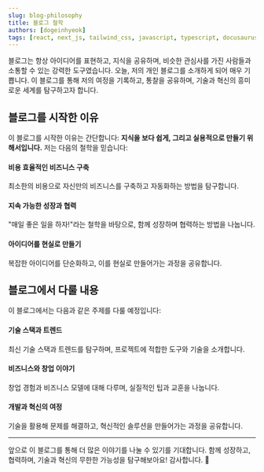 ```yaml
---
slug: blog-philosophy
title: 블로그 철학
authors: [dogeinhyeok]
tags: [react, next_js, tailwind_css, javascript, typescript, docusaurus, vercel]
---
```


블로그는 항상 아이디어를 표현하고, 지식을 공유하며, 비슷한 관심사를 가진 사람들과 소통할 수 있는 강력한 도구였습니다. 오늘, 저의 개인 블로그를 소개하게 되어 매우 기쁩니다. 이 블로그를 통해 저의 여정을 기록하고, 통찰을 공유하며, 기술과 혁신의 흥미로운 세계를 탐구하고자 합니다.

 <!-- truncate -->

## 블로그를 시작한 이유

이 블로그를 시작한 이유는 간단합니다: **지식을 보다 쉽게, 그리고 실용적으로 만들기 위해서입니다.** 저는 다음의 철학을 믿습니다:

#### **비용 효율적인 비즈니스 구축**

최소한의 비용으로 자신만의 비즈니스를 구축하고 자동화하는 방법을 탐구합니다.

#### **지속 가능한 성장과 협력**

"매일 좋은 일을 하자!"라는 철학을 바탕으로, 함께 성장하며 협력하는 방법을 나눕니다.

#### **아이디어를 현실로 만들기**

복잡한 아이디어를 단순화하고, 이를 현실로 만들어가는 과정을 공유합니다.

## 블로그에서 다룰 내용

이 블로그에서는 다음과 같은 주제를 다룰 예정입니다:

#### **기술 스택과 트렌드**

최신 기술 스택과 트렌드를 탐구하며, 프로젝트에 적합한 도구와 기술을 소개합니다.

#### **비즈니스와 창업 이야기**

창업 경험과 비즈니스 모델에 대해 다루며, 실질적인 팁과 교훈을 나눕니다.

#### **개발과 혁신의 여정**

기술을 활용해 문제를 해결하고, 혁신적인 솔루션을 만들어가는 과정을 공유합니다.

---

앞으로 이 블로그를 통해 더 많은 이야기를 나눌 수 있기를 기대합니다. 함께 성장하고, 협력하며, 기술과 혁신의 무한한 가능성을 탐구해보아요! 감사합니다. 🚀
